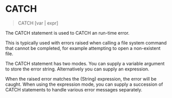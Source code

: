 # CATCH

> CATCH [var | expr]

The CATCH statement is used to CATCH an run-time error.

This is typically used with errors raised when calling a file system command that cannot be completed, for example attempting to open a non-existent file.

The CATCH statement has two modes. You can supply a variable argument to store the error string. Alternatively you can supply an expression.

When the raised error matches the (String) expression, the error will be caught. When using the expression mode, you can supply a succession of CATCH statements to handle various error messages separately.

